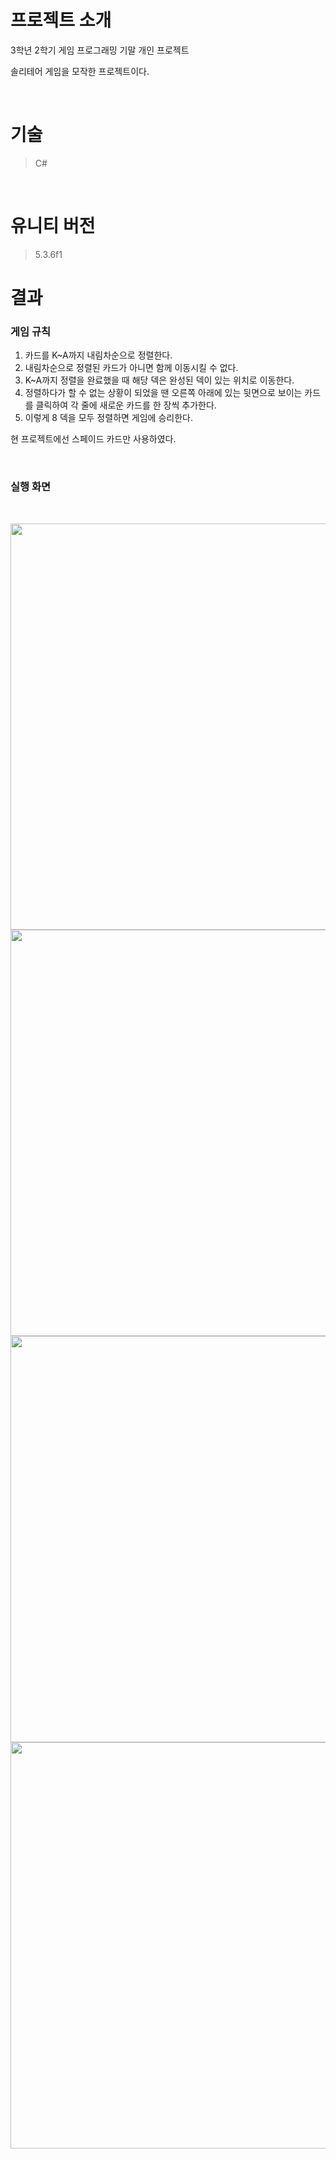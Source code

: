 # 프로젝트 소개

3학년 2학기 게임 프로그래밍 기말 개인 프로젝트

솔리테어 게임을 모작한 프로젝트이다.

</br>

# 기술

> C#

</br>

# 유니티 버전

> 5.3.6f1

# 결과

### 게임 규칙

1. 카드를 K~A까지 내림차순으로 정렬한다.
2. 내림차순으로 정렬된 카드가 아니면 함께 이동시킬 수 없다.
3. K~A까지 정렬을 완료했을 때 해당 덱은 완성된 덱이 있는 위치로 이동한다.
4. 정렬하다가 할 수 없는 상황이 되었을 땐 오른쪽 아래에 있는 뒷면으로 보이는 카드를 클릭하여 각 줄에 새로운 카드를 한 장씩 추가한다.
5. 이렇게 8 덱을 모두 정렬하면 게임에 승리한다.

현 프로젝트에선 스페이드 카드만 사용하였다.

</br>

### 실행 화면

</br>

<p align = 'center'>
 <img src="https://user-images.githubusercontent.com/84331957/176471658-9ceb9b64-7b51-4fc7-b471-96c7023d81b0.png" width="650"/>
 <img src="https://user-images.githubusercontent.com/84331957/176471664-b528cae4-05b4-444e-8c23-8192ead139b0.png" width="650"/>
 <img src="https://user-images.githubusercontent.com/84331957/176471674-f820f811-8065-4f5c-b1a9-91de14e2e901.png" width="650"/>
 <img src="https://user-images.githubusercontent.com/84331957/176471679-a4673c20-1779-483c-97e9-a7f903899249.png" width="650"/>
</p>
